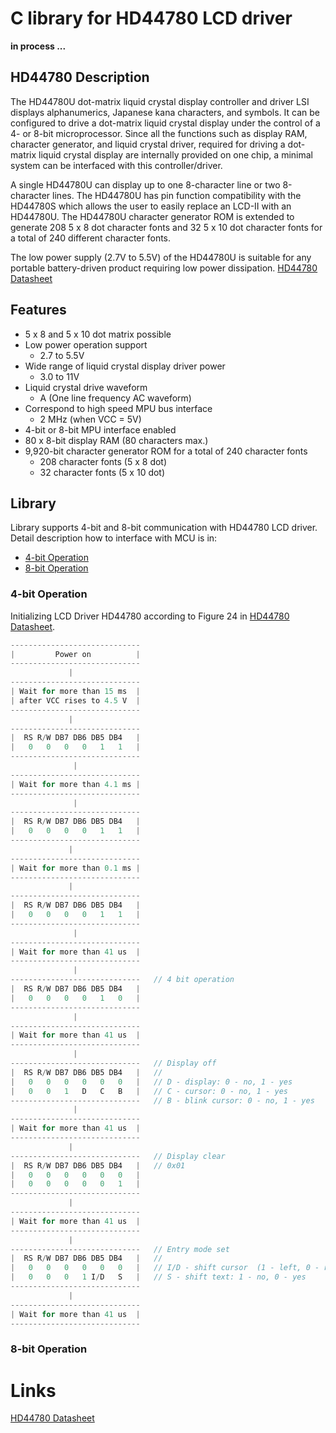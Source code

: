 # C library for HD44780 LCD driver

**in process ...**

## HD44780 Description
The HD44780U dot-matrix liquid crystal display controller and driver LSI displays alphanumerics,
Japanese kana characters, and symbols. It can be configured to drive a dot-matrix liquid crystal display
under the control of a 4- or 8-bit microprocessor. Since all the functions such as display RAM, character
generator, and liquid crystal driver, required for driving a dot-matrix liquid crystal display are internally
provided on one chip, a minimal system can be interfaced with this controller/driver.

A single HD44780U can display up to one 8-character line or two 8-character lines.
The HD44780U has pin function compatibility with the HD44780S which allows the user to easily replace
an LCD-II with an HD44780U. The HD44780U character generator ROM is extended to generate 208 5 x
8 dot character fonts and 32 5 x 10 dot character fonts for a total of 240 different character fonts.

The low power supply (2.7V to 5.5V) of the HD44780U is suitable for any portable battery-driven product
requiring low power dissipation. [HD44780 Datasheet](https://www.sparkfun.com/datasheets/LCD/HD44780.pdf)

## Features

- 5 x 8 and 5 x 10 dot matrix possible
- Low power operation support 
  - 2.7 to 5.5V
- Wide range of liquid crystal display driver power 
  - 3.0 to 11V
- Liquid crystal drive waveform 
  - A (One line frequency AC waveform)
- Correspond to high speed MPU bus interface 
  - 2 MHz (when VCC = 5V)
- 4-bit or 8-bit MPU interface enabled
- 80 x 8-bit display RAM (80 characters max.)
- 9,920-bit character generator ROM for a total of 240 character fonts
  - 208 character fonts (5 x 8 dot)
  - 32 character fonts (5 x 10 dot)

## Library
Library supports 4-bit and 8-bit communication with HD44780 LCD driver. Detail description how to interface with MCU is in:
- [4-bit Operation](#4bit-Operation)
- [8-bit Operation](#8bit-Operation)

### 4-bit Operation

Initializing LCD Driver HD44780 according to Figure 24 in [HD44780 Datasheet](https://www.sparkfun.com/datasheets/LCD/HD44780.pdf).
 ```c
 -----------------------------  
 |         Power on          |
 -----------------------------
              |
 -----------------------------
 | Wait for more than 15 ms  |
 | after VCC rises to 4.5 V  |
 -----------------------------
              |
 -----------------------------
 |  RS R/W DB7 DB6 DB5 DB4   |
 |   0   0   0   0   1   1   |
 -----------------------------
               |
 -----------------------------
 | Wait for more than 4.1 ms |
 -----------------------------
               |
 -----------------------------
 |  RS R/W DB7 DB6 DB5 DB4   |
 |   0   0   0   0   1   1   |
 -----------------------------
              |
 -----------------------------
 | Wait for more than 0.1 ms |
 -----------------------------  
              |
 -----------------------------
 |  RS R/W DB7 DB6 DB5 DB4   |
 |   0   0   0   0   1   1   |
 -----------------------------
               |
 -----------------------------
 | Wait for more than 41 us  |
 -----------------------------
               |
 -----------------------------   // 4 bit operation
 |  RS R/W DB7 DB6 DB5 DB4   |
 |   0   0   0   0   1   0   |
 -----------------------------
               |
 -----------------------------
 | Wait for more than 41 us  |
 -----------------------------
               |
 -----------------------------   // Display off
 |  RS R/W DB7 DB6 DB5 DB4   |   // 
 |   0   0   0   0   0   0   |   // D - display: 0 - no, 1 - yes
 |   0   0   1   D   C   B   |   // C - cursor: 0 - no, 1 - yes
 -----------------------------   // B - blink cursor: 0 - no, 1 - yes
               |
-----------------------------
| Wait for more than 41 us  |
-----------------------------
              |
-----------------------------   // Display clear
|  RS R/W DB7 DB6 DB5 DB4   |   // 0x01
|   0   0   0   0   0   0   |
|   0   0   0   0   0   1   |
-----------------------------
              |
-----------------------------
| Wait for more than 41 us  |
-----------------------------  
              |
-----------------------------   // Entry mode set
|  RS R/W DB7 DB6 DB5 DB4   |   // 
|   0   0   0   0   0   0   |   // I/D - shift cursor  (1 - left, 0 - right)
|   0   0   0   1 I/D   S   |   // S - shift text: 1 - no, 0 - yes  
-----------------------------
              |
-----------------------------
| Wait for more than 41 us  |
-----------------------------   
```
### 8-bit Operation

# Links
[HD44780 Datasheet](https://www.sparkfun.com/datasheets/LCD/HD44780.pdf)
